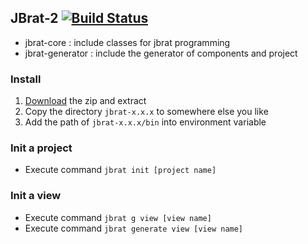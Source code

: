 ## JBrat-2 [![Build Status](https://travis-ci.org/jason1122g/JBrat.svg?branch=JBrat2)](https://travis-ci.org/jason1122g/JBrat)
- jbrat-core      : include classes for jbrat programming
- jbrat-generator : include the generator of components and project

### Install
1. [Download](https://drive.google.com/folderview?id=0B92Rrc9PHPK9akpHOWVDaEtud3M&usp=sharing) the zip and extract
2. Copy the directory ``` jbrat-x.x.x ``` to somewhere else you like
3. Add the path of ``` jbrat-x.x.x/bin ``` into environment variable

### Init a project
- Execute command ``` jbrat init [project name] ```

### Init a view
- Execute command ``` jbrat g view [view name] ```
- Execute command ``` jbrat generate view [view name] ```
